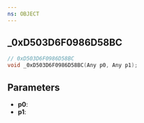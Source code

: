 ```yaml
---
ns: OBJECT
---
```

## _0xD503D6F0986D58BC

```c
// 0xD503D6F0986D58BC
void _0xD503D6F0986D58BC(Any p0, Any p1);
```

## Parameters
* **p0**:
* **p1**:
